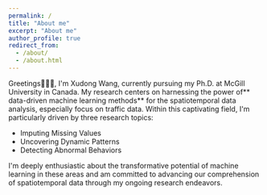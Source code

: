 ```yaml
---
permalink: /
title: "About me"
excerpt: "About me"
author_profile: true
redirect_from: 
  - /about/
  - /about.html
---
```


Greetings🧚🏻‍♀️, I'm Xudong Wang, currently pursuing my Ph.D. at McGill University in Canada. My research centers on harnessing the power of** data-driven machine learning methods** for the spatiotemporal data analysis, especially focus on traffic data. Within this captivating field, I'm particularly driven by three research topics:
- Imputing Missing Values
- Uncovering Dynamic Patterns
- Detecting Abnormal Behaviors

I'm deeply enthusiastic about the transformative potential of machine learning in these areas and am committed to advancing our comprehension of spatiotemporal data through my ongoing research endeavors.
